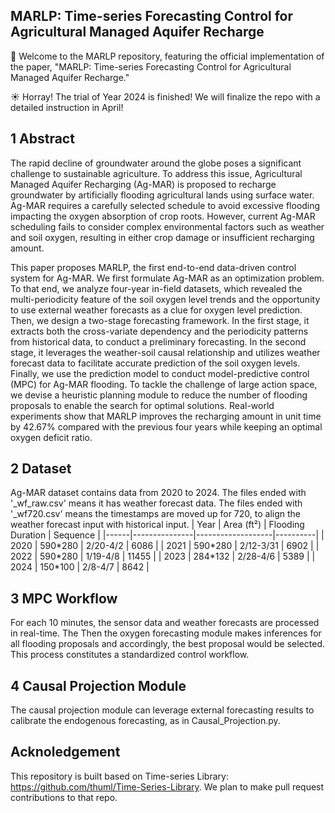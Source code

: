 ## MARLP: Time-series Forecasting Control for Agricultural Managed Aquifer Recharge

🌊 Welcome to the MARLP repository, featuring the official implementation of the paper, "MARLP: Time-series Forecasting Control for Agricultural Managed Aquifer Recharge."

☀️ Horray! The trial of Year 2024 is finished! We will finalize the repo with a detailed instruction in April! 

## 1 Abstract

The rapid decline of groundwater around the globe poses a significant challenge to sustainable agriculture. To address this issue, Agricultural Managed Aquifer Recharging (Ag-MAR) is proposed to recharge groundwater by artificially flooding agricultural lands using surface water. Ag-MAR requires a carefully selected schedule to avoid excessive flooding impacting the oxygen absorption of crop roots. However, current Ag-MAR scheduling fails to consider complex environmental factors such as weather and soil oxygen, resulting in either crop damage or insufficient recharging amount.

This paper proposes MARLP, the first end-to-end data-driven control system for Ag-MAR. We first formulate Ag-MAR as an optimization problem. To that end, we analyze four-year in-field datasets, which revealed the multi-periodicity feature of the soil oxygen level trends and the opportunity to use external weather forecasts as a clue for oxygen level prediction. Then, we design a two-stage forecasting framework. In the first stage, it extracts both the cross-variate dependency and the periodicity patterns from historical data, to conduct a preliminary forecasting. In the second stage, it leverages the weather-soil causal relationship and utilizes weather forecast data to facilitate accurate prediction of the soil oxygen levels. Finally, we use the prediction model to conduct model-predictive control (MPC) for Ag-MAR flooding. To tackle the challenge of large action space, we devise a heuristic planning module to reduce the number of flooding proposals to enable the search for optimal solutions. Real-world experiments show that MARLP improves the recharging amount in unit time by 42.67% compared with the previous four years while keeping an optimal oxygen deficit ratio.

## 2 Dataset

Ag-MAR dataset contains data from 2020 to 2024. The files ended with '_wf_raw.csv' means it has weather forecast data.  The files ended with '_wf720.csv' means the timestamps are moved up for 720, to align the weather forecast input with historical input.
| Year | Area (ft²)    | Flooding Duration | Sequence |
|------|---------------|-------------------|----------|
| 2020 | 590\*280      | 2/20-4/2          | 6086     |
| 2021 | 590\*280      | 2/12-3/31         | 6902     |
| 2022 | 590\*280      | 1/19-4/8          | 11455    |
| 2023 | 284\*132      | 2/28-4/6          | 5389     |
| 2024 | 150\*100      | 2/8-4/7           | 8642     |

## 3 MPC Workflow

For each 10 minutes, the sensor data and weather forecasts are processed in real-time. The Then the oxygen forecasting module makes inferences for all flooding proposals and accordingly, the best proposal would be selected. This process constitutes a standardized control workflow.

## 4 Causal Projection Module

The causal projection module can leverage external forecasting results to calibrate the endogenous forecasting, as in Causal_Projection.py.

## Acknoledgement

This repository is built based on Time-series Library: https://github.com/thuml/Time-Series-Library. We plan to make pull request contributions to that repo.